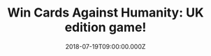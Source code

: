 ---
campaign-uuid: "c-c236aab0-7edb-4f1d-86f4-66eec4b4855a"
type: "Preview"
category: "Gifts"
date: "2018-07-19T09:00:00.000Z"
end-date: "2018-08-19T23:59:00.000Z"
disable-form: false
is_promoted: false
has_entry_page: true
title: "Win Cards Against Humanity: UK edition game!"
competition-description: "<p>Win the party game for horrible people: Cards Against\
  \ Humanity, the world’s naughtiest card game thanks to NME AAA! Unlike most of the\
  \ party games you've played before!</p>\r\n<p>Want to play it now? Click below and\
  \ it could be yours!</p>"
hero-header: "Win Cards Against Humanity: UK edition game!"
terms-confirmation: "N/A"
banner-img: "https://assets.expresslyapp.com/asset-81ec592d-3a17-454d-8bd3-e75933d7767f.jpg"
logo-left-href: "aaa.nme.com"
logo-left-image: "https://assets.expresslyapp.com/asset-ac9d9672-ab15-4f0c-bceb-76885365b517.jpg"
logo-left-title: "nme aaa"
bg-image-hero: "https://assets.expresslyapp.com/asset-21fe6d2f-14e2-4a95-a4b7-c7ae65cee1c4.jpg"
bg-image-first: "https://assets.expresslyapp.com/asset-0ec97876-a877-4ae8-9617-399f5da89346.jpg"
section1-content: "<p>Cards Against Humanity is as despicable and awkward game as\
  \ you and your friends! The game is simple. Each round, one player asks a question\
  \ from a black card, and the object of the game is that everyone else answers with\
  \ their funniest white card to create the most disturbing combinations possible!</p>\r\
  \n<p>If you can’t wait to play the world’s naughtiest game, enter the form below\
  \ and get ready to have a great night in with friends with Cards Against Humanity:\
  \ UK edition game.</p>"
entry-title: "Win Cards Against Humanity: UK edition game!"
entry-content: "Enter the draw to win Cards Against Humanity: UK edition game by completing\
  \ the form below before 23:59 on 19th of August 2018."
has-winner: false
prize-description: "Cards Against Humanity: UK edition game"
special-conditions: "Multiple entries are allowed up to one every day."
---